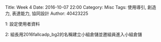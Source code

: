 Title: Week 4
Date: 2016-10-07 22:00
Category: Misc
Tags: 使用導引, 創造力, 表達能力, 協同設計
Author: 40423225

1: 設定使用者資料

2: 組長用2016fallcadp_bg2的名稱建立小組倉儲並邀組員進入小組倉儲
